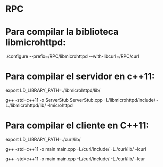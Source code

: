 # RPC

# Para compilar la biblioteca libmicrohttpd:

./configure --prefix=<path>/RPC/libmicrohttpd --with-libcurl=<path>/RPC/curl


# Para compilar el servidor en c++11:

export LD_LIBRARY_PATH=./libmicrohttpd/lib/

g++ -std=c++11 -o ServerStub ServerStub.cpp -I./libmicrohttpd/include/ -L./libmicrohttpd/lib/ -lmicrohttpd


# Para compilar el cliente en  C++11:

export LD_LIBRARY_PATH=./curl/lib/

g++ -std=c++11 -o main main.cpp -I./curl/include/ -L./curl/lib/ -lcurl

g++ -std=c++11 -o main main.cpp -I./curl/include/ -L./curl/lib/ -lcur


